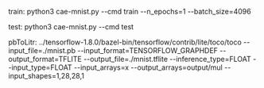 train:
python3 cae-mnist.py --cmd train --n_epochs=1 --batch_size=4096

test:
python3 cae-mnist.py --cmd test

pbToLitr:
../tensorflow-1.8.0/bazel-bin/tensorflow/contrib/lite/toco/toco    --input_file=./mnist.pb   --input_format=TENSORFLOW_GRAPHDEF  --output_format=TFLITE   --output_file=./mnist.tflite --inference_type=FLOAT   --input_type=FLOAT --input_arrays=x   --output_arrays=output/mul --input_shapes=1,28,28,1
